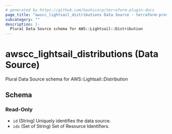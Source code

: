 ```yaml
---
# generated by https://github.com/hashicorp/terraform-plugin-docs
page_title: "awscc_lightsail_distributions Data Source - terraform-provider-awscc"
subcategory: ""
description: |-
  Plural Data Source schema for AWS::Lightsail::Distribution
---
```


# awscc_lightsail_distributions (Data Source)

Plural Data Source schema for AWS::Lightsail::Distribution



<!-- schema generated by tfplugindocs -->
## Schema

### Read-Only

- `id` (String) Uniquely identifies the data source.
- `ids` (Set of String) Set of Resource Identifiers.
